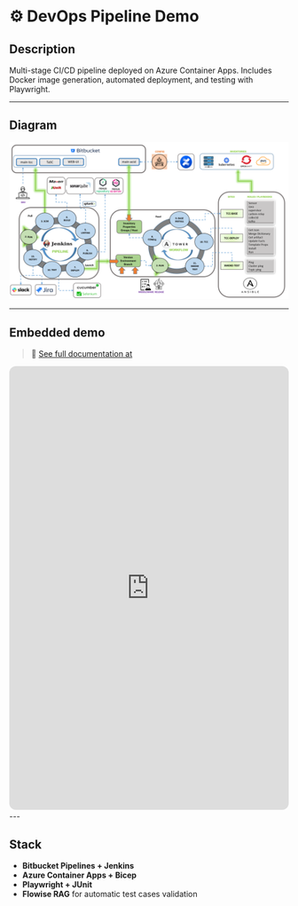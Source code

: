 # ⚙️ DevOps Pipeline Demo

## Description
Multi-stage CI/CD pipeline deployed on Azure Container Apps.
Includes Docker image generation, automated deployment, and testing with Playwright.

---

## Diagram
![DevOps Pipeline](../assets/acid-one.png)

---

## Embedded demo
> 🔗 [See full documentation at](https://github.com/hmosqueraturner/ideal-cicd-one/)

<iframe
  src="https://github.com/hmosqueraturner/ideal-cicd-one/"
  width="100%"
  height="800"
  style="border:none;border-radius:12px;">
</iframe>
---

## Stack
- **Bitbucket Pipelines + Jenkins**
- **Azure Container Apps + Bicep**
- **Playwright + JUnit**
- **Flowise RAG** for automatic test cases validation